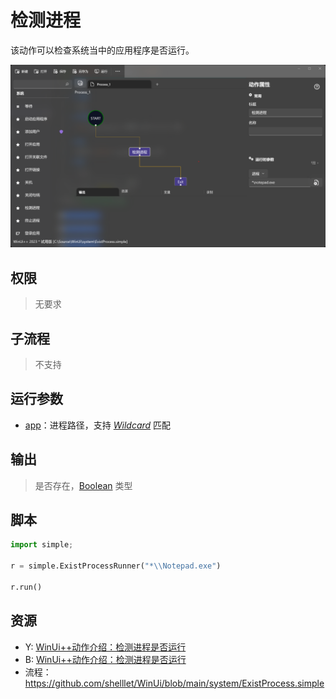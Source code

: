 # 检测进程 
该动作可以检查系统当中的应用程序是否运行。

![ExistProcess](./images/11.png ':size=90%')

## 权限
> 无要求

## 子流程

> 不支持

## 运行参数

* [app](./types/Path.md)：进程路径，支持 [*Wildcard*](./intro/workflow/wildcard.md) 匹配


## 输出

> 是否存在，[Boolean](./types/Boolean.md) 类型

## 脚本

```python
import simple;

r = simple.ExistProcessRunner("*\\Notepad.exe")

r.run()

```

## 资源
* Y: [WinUi++动作介绍：检测进程是否运行](https://youtu.be/m4opS4PEvx8)
* B: [WinUi++动作介绍：检测进程是否运行](https://www.bilibili.com/video/BV1LP411y7E1/)
* 流程：https://github.com/shelllet/WinUi/blob/main/system/ExistProcess.simple